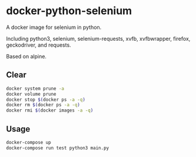 # docker-python-selenium
A docker image for selenium in python. 

Including python3, selenium, selenium-requests, xvfb, xvfbwrapper, firefox, geckodriver, and requests.

Based on alpine.


## Clear
```bash
docker system prune -a
docker volume prune
docker stop $(docker ps -a -q)
docker rm $(docker ps -a -q)
docker rmi $(docker images -a -q)
```

## Usage
```bash
docker-compose up
docker-compose run test python3 main.py
```
